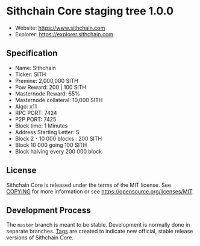 # Sithchain Core staging tree 1.0.0

- Website: https://www.sithchain.com
- Explorer: https://explorer.sithchain.com

## Specification

- Name: Sithchain
- Ticker: SITH
- Premine: 2,000,000 SITH
- Pow Reward: 200 | 100 SITH
- Masternode Reward: 65%
- Masternode collateral: 10,000 SITH
- Algo: x11
- RPC PORT: 7424
- P2P PORT: 7425
- Block time: 1 Minutes   
- Address Starting Letter: S 
- Block 2 - 10 000 blocks : 200 SITH
- Block 10 000 going 100 SITH
- Block halving every 200 000 block  
 
 
## License

Sithchain Core is released under the terms of the MIT license. See [COPYING](COPYING) for more
information or see https://opensource.org/licenses/MIT.

## Development Process

The `master` branch is meant to be stable. Development is normally done in separate branches.
[Tags](https://github.com/sithchain/sithchain/tags) are created to indicate new official,
stable release versions of Sithchain Core.